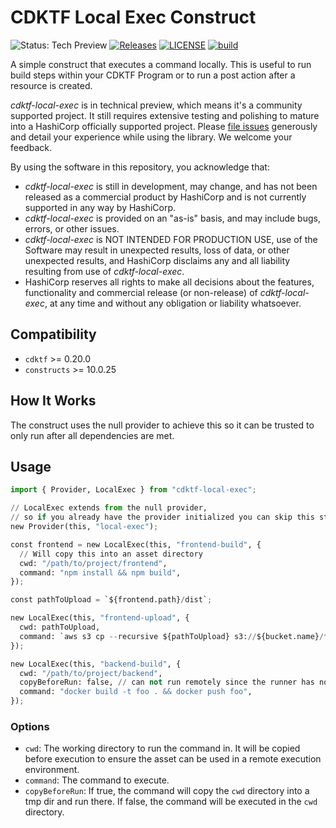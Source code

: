 # CDKTF Local Exec Construct

![Status: Tech Preview](https://img.shields.io/badge/status-experimental-EAAA32) [![Releases](https://img.shields.io/github/release/cdktf/cdktf-local-exec.svg)](https://github.com/cdktf/cdktf-local-exec/releases)
[![LICENSE](https://img.shields.io/github/license/cdktf/cdktf-local-exec.svg)](https://github.com/cdktf/cdktf-local-exec/blob/main/LICENSE)
[![build](https://github.com/cdktf/cdktf-local-exec/actions/workflows/build.yml/badge.svg)](https://github.com/cdktf/cdktf-local-exec/actions/workflows/build.yml)

A simple construct that executes a command locally. This is useful to run build steps within your CDKTF Program or to run a post action after a resource is created.

*cdktf-local-exec* is in technical preview, which means it's a community supported project. It still requires extensive testing and polishing to mature into a HashiCorp officially supported project. Please [file issues](https://github.com/cdktf/cdktf-local-exec/issues/new/choose) generously and detail your experience while using the library. We welcome your feedback.

By using the software in this repository, you acknowledge that:

* *cdktf-local-exec* is still in development, may change, and has not been released as a commercial product by HashiCorp and is not currently supported in any way by HashiCorp.
* *cdktf-local-exec* is provided on an "as-is" basis, and may include bugs, errors, or other issues.
* *cdktf-local-exec* is NOT INTENDED FOR PRODUCTION USE, use of the Software may result in unexpected results, loss of data, or other unexpected results, and HashiCorp disclaims any and all liability resulting from use of *cdktf-local-exec*.
* HashiCorp reserves all rights to make all decisions about the features, functionality and commercial release (or non-release) of *cdktf-local-exec*, at any time and without any obligation or liability whatsoever.

## Compatibility

* `cdktf` >= 0.20.0
* `constructs` >= 10.0.25

## How It Works

The construct uses the null provider to achieve this so it can be trusted to only run after all dependencies are met.

## Usage

```python
import { Provider, LocalExec } from "cdktf-local-exec";

// LocalExec extends from the null provider,
// so if you already have the provider initialized you can skip this step
new Provider(this, "local-exec");

const frontend = new LocalExec(this, "frontend-build", {
  // Will copy this into an asset directory
  cwd: "/path/to/project/frontend",
  command: "npm install && npm build",
});

const pathToUpload = `${frontend.path}/dist`;

new LocalExec(this, "frontend-upload", {
  cwd: pathToUpload,
  command: `aws s3 cp --recursive ${pathToUpload} s3://${bucket.name}/frontend`,
});

new LocalExec(this, "backend-build", {
  cwd: "/path/to/project/backend",
  copyBeforeRun: false, // can not run remotely since the runner has no docker access
  command: "docker build -t foo . && docker push foo",
});
```

### Options

* `cwd`: The working directory to run the command in. It will be copied before execution to ensure the asset can be used in a remote execution environment.
* `command`: The command to execute.
* `copyBeforeRun`: If true, the command will copy the `cwd` directory into a tmp dir and run there. If false, the command will be executed in the `cwd` directory.
